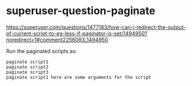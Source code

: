 # superuser-question-paginate

https://superuser.com/questions/1477183/how-can-i-redirect-the-output-of-current-script-to-eg-less-if-paginator-is-set/1494950?noredirect=1#comment2256093_1494950

Run the paginated scripts as:
```
paginate script1
paginate script2
paginate script3
paginate script1 here are some arguments for the script
```
